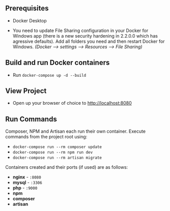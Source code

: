 
## Prerequisites

- Docker Desktop

- You need to update File Sharing configuration in your Docker for Windows app (there is a new security hardening in 2.2.0.0 which has agressive defaults). Add all folders you need and then restart Docker for Windows. *(Docker --> settings --> Resources --> File Sharing)*



## Build and run Docker containers

- Run `docker-compose up -d --build`

## View Project

- Open up your browser of choice to [http://localhost:8080](http://localhost:8080)

## Run Commands

Composer, NPM and Artisan each run their own container. Execute commands from the project root using:

- `docker-compose run --rm composer update`
- `docker-compose run --rm npm run dev`
- `docker-compose run --rm artisan migrate` 

Containers created and their ports (if used) are as follows:

- **nginx** - `:8080`
- **mysql** - `:3306`
- **php** - `:9000`
- **npm**
- **composer**
- **artisan**



